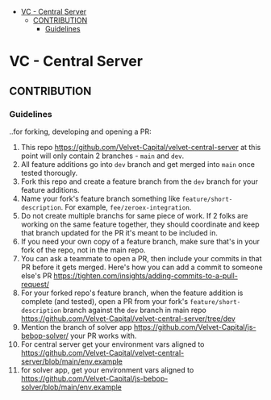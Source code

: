 - [VC - Central Server](#vc---central-server)
  - [CONTRIBUTION](#contribution)
    - [Guidelines](#guidelines)

# VC - Central Server

## CONTRIBUTION

### Guidelines

..for forking, developing and opening a PR:

1. This repo https://github.com/Velvet-Capital/velvet-central-server at this point will only contain 2 branches - `main` and `dev`. 
2. All feature additions go into `dev` branch and get merged into `main` once tested thorougly.
3. Fork this repo and create a feature branch from the `dev` branch for your feature additions. 
4. Name your fork's feature branch something like `feature/short-description`. For example, `fee/zeroex-integration`. 
5. Do not create multiple branchs for same piece of work. If 2 folks are working on the same feature together, they should coordinate and keep that branch updated for the PR it's meant to be included in. 
6. If you need your own copy of a feature branch, make sure that's in your fork of the repo, not in the main repo. 
7. You can ask a teammate to open a PR, then include your commits in that PR before it gets merged. Here's how you can add a commit to someone else's PR https://tighten.com/insights/adding-commits-to-a-pull-request/
8. For your forked repo's feature branch, when the feature addition is complete (and tested), open a PR from your fork's `feature/short-description` branch against the `dev` branch in main repo https://github.com/Velvet-Capital/velvet-central-server/tree/dev
9. Mention the branch of solver app https://github.com/Velvet-Capital/js-bebop-solver/ your PR works with. 
10. For central server get your environment vars aligned to https://github.com/Velvet-Capital/velvet-central-server/blob/main/env.example
11. for solver app, get your environment vars aligned to https://github.com/Velvet-Capital/js-bebop-solver/blob/main/env.example
